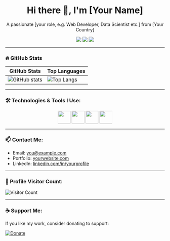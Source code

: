 <h1 align="center">Hi there 👋, I'm [Your Name]</h1>
<p align="center">A passionate [your role, e.g. Web Developer, Data Scientist etc.] from [Your Country]</p>

<p align="center">
  <a href="https://twitter.com/yourhandle"><img src="https://img.shields.io/badge/Twitter-1DA1F2?style=for-the-badge&logo=twitter&logoColor=white"/></a>
  <a href="mailto:youremail@example.com"><img src="https://img.shields.io/badge/Email-D14836?style=for-the-badge&logo=gmail&logoColor=white"/></a>
  <a href="https://linkedin.com/in/yourprofile"><img src="https://img.shields.io/badge/LinkedIn-blue?style=for-the-badge&logo=linkedin&logoColor=white"/></a>
</p>

---

### 🔥 GitHub Stats

| GitHub Stats | Top Languages |
|--------------|----------------|
| ![GitHub stats](https://github-readme-stats-xi-eight-56.vercel.app/api?username=al-emran-bdtechstore&show_icons=true&theme=tokyonight&count_private=true) | ![Top Langs](https://github-readme-stats-xi-eight-56.vercel.app/api/top-langs/?username=al-emran-bdtechstore&layout=compact&theme=tokyonight) |


---

### 🛠️ Technologies & Tools I Use:

<p align="center">
  <img src="https://cdn.jsdelivr.net/gh/devicons/devicon/icons/javascript/javascript-original.svg" height="40" />
  <img src="https://cdn.jsdelivr.net/gh/devicons/devicon/icons/php/php-original.svg" height="40" />
  <img src="https://cdn.jsdelivr.net/gh/devicons/devicon/icons/mysql/mysql-original.svg" height="40" />
  <img src="https://cdn.jsdelivr.net/gh/devicons/devicon/icons/linux/linux-original.svg" height="40" />
  <!-- Add more icons as you like -->
</p>

---

### 📫 Contact Me:

- Email: you@example.com
- Portfolio: [yourwebsite.com](https://yourwebsite.com)
- LinkedIn: [linkedin.com/in/yourprofile](https://linkedin.com/in/yourprofile)

---

### 🧮 Profile Visitor Count:

![Visitor Count](https://komarev.com/ghpvc/?username=farml&label=Profile%20Views&color=0e75b6&style=flat)

---

### ☕ Support Me:

If you like my work, consider donating to support:

[![Donate](https://img.shields.io/badge/Donate-PayPal-blue.svg)](https://www.paypal.me/yourpaypal)


